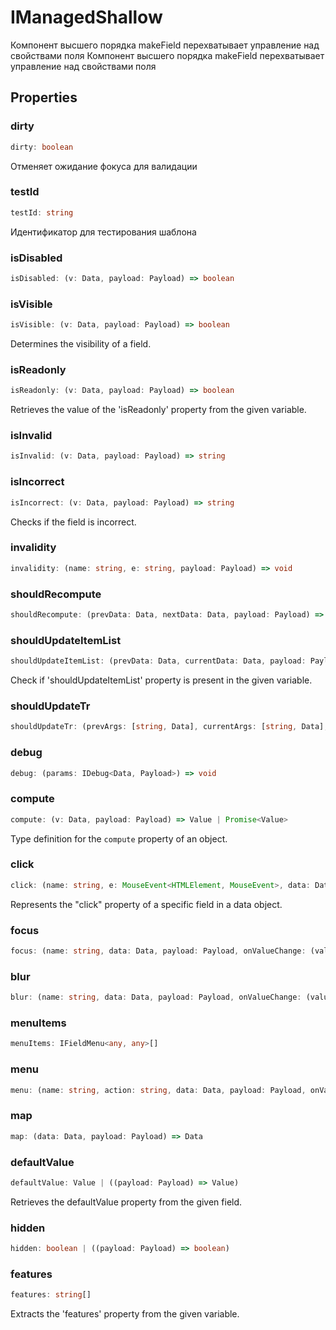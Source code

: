 # IManagedShallow

Компонент высшего порядка makeField
перехватывает управление над свойствами
поля
Компонент высшего порядка makeField
перехватывает управление над свойствами
поля

## Properties

### dirty

```ts
dirty: boolean
```

Отменяет ожидание фокуса для валидации

### testId

```ts
testId: string
```

Идентификатор для тестирования шаблона

### isDisabled

```ts
isDisabled: (v: Data, payload: Payload) => boolean
```

### isVisible

```ts
isVisible: (v: Data, payload: Payload) => boolean
```

Determines the visibility of a field.

### isReadonly

```ts
isReadonly: (v: Data, payload: Payload) => boolean
```

Retrieves the value of the 'isReadonly' property from the given variable.

### isInvalid

```ts
isInvalid: (v: Data, payload: Payload) => string
```

### isIncorrect

```ts
isIncorrect: (v: Data, payload: Payload) => string
```

Checks if the field is incorrect.

### invalidity

```ts
invalidity: (name: string, e: string, payload: Payload) => void
```

### shouldRecompute

```ts
shouldRecompute: (prevData: Data, nextData: Data, payload: Payload) => boolean
```

### shouldUpdateItemList

```ts
shouldUpdateItemList: (prevData: Data, currentData: Data, payload: Payload) => boolean
```

Check if 'shouldUpdateItemList' property is present in the given variable.

### shouldUpdateTr

```ts
shouldUpdateTr: (prevArgs: [string, Data], currentArgs: [string, Data], payload: Payload) => boolean
```

### debug

```ts
debug: (params: IDebug<Data, Payload>) => void
```

### compute

```ts
compute: (v: Data, payload: Payload) => Value | Promise<Value>
```

Type definition for the `compute` property of an object.

### click

```ts
click: (name: string, e: MouseEvent<HTMLElement, MouseEvent>, data: Data, payload: Payload, onValueChange: (value: Value) => void, onChange: (data: Data) => void) => void | Promise<...>
```

Represents the "click" property of a specific field in a data object.

### focus

```ts
focus: (name: string, data: Data, payload: Payload, onValueChange: (value: Value) => void, onChange: (data: Data) => void) => void
```

### blur

```ts
blur: (name: string, data: Data, payload: Payload, onValueChange: (value: Value) => void, onChange: (data: Data) => void) => void
```

### menuItems

```ts
menuItems: IFieldMenu<any, any>[]
```

### menu

```ts
menu: (name: string, action: string, data: Data, payload: Payload, onValueChange: (value: Value) => void, onChange: (data: Data) => void) => void
```

### map

```ts
map: (data: Data, payload: Payload) => Data
```

### defaultValue

```ts
defaultValue: Value | ((payload: Payload) => Value)
```

Retrieves the defaultValue property from the given field.

### hidden

```ts
hidden: boolean | ((payload: Payload) => boolean)
```

### features

```ts
features: string[]
```

Extracts the 'features' property from the given variable.
